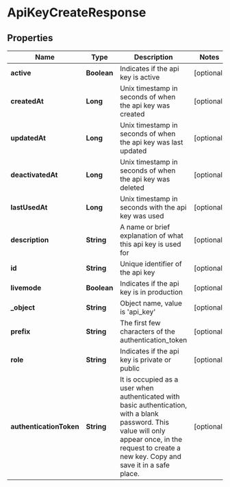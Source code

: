 

# ApiKeyCreateResponse


## Properties

| Name | Type | Description | Notes |
|------------ | ------------- | ------------- | -------------|
|**active** | **Boolean** | Indicates if the api key is active |  [optional] |
|**createdAt** | **Long** | Unix timestamp in seconds of when the api key was created |  [optional] |
|**updatedAt** | **Long** | Unix timestamp in seconds of when the api key was last updated |  [optional] |
|**deactivatedAt** | **Long** | Unix timestamp in seconds of when the api key was deleted |  [optional] |
|**lastUsedAt** | **Long** | Unix timestamp in seconds with the api key was used |  [optional] |
|**description** | **String** | A name or brief explanation of what this api key is used for |  [optional] |
|**id** | **String** | Unique identifier of the api key |  [optional] |
|**livemode** | **Boolean** | Indicates if the api key is in production |  [optional] |
|**_object** | **String** | Object name, value is &#39;api_key&#39; |  [optional] |
|**prefix** | **String** | The first few characters of the authentication_token |  [optional] |
|**role** | **String** | Indicates if the api key is private or public |  [optional] |
|**authenticationToken** | **String** | It is occupied as a user when authenticated with basic authentication, with a blank password. This value will only appear once, in the request to create a new key. Copy and save it in a safe place. |  [optional] |



